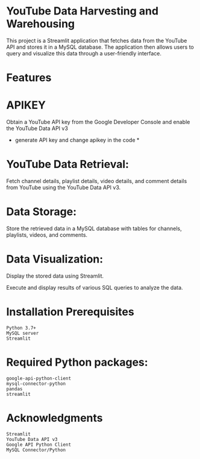  # YouTube Data Harvesting and Warehousing #

This project is a Streamlit application that fetches data from the YouTube API and stores it in a MySQL database. The application then allows users to query and visualize this data through a user-friendly interface.

# Features #
# APIKEY #
Obtain a YouTube API key from the Google Developer Console and enable the YouTube Data API v3
* generate API key and change apikey in the code *

# YouTube Data Retrieval: #

Fetch channel details, playlist details, video details, and comment details from YouTube using the YouTube Data API v3.

# Data Storage: #

Store the retrieved data in a MySQL database with tables for channels, playlists, videos, and comments.

# Data Visualization: #

Display the stored data using Streamlit.

Execute and display results of various SQL queries to analyze the data.

# Installation Prerequisites # 

	Python 3.7+
	MySQL server
	Streamlit

# Required Python packages: #
	google-api-python-client
	mysql-connector-python
	pandas
	streamlit

# Acknowledgments #
	Streamlit
	YouTube Data API v3
	Google API Python Client
	MySQL Connector/Python
